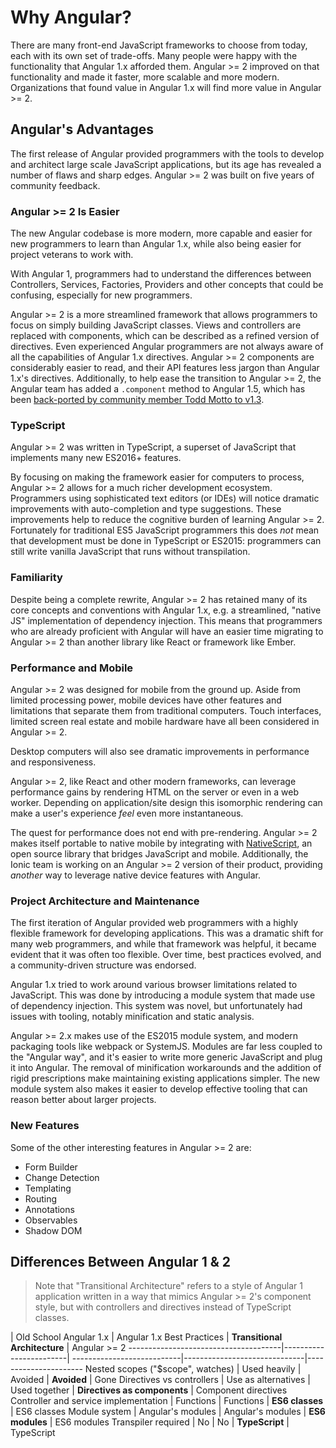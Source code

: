 # Why Angular?

There are many front-end JavaScript frameworks to choose from today, each with its own set of trade-offs.
Many people were happy with the functionality that Angular 1.x afforded them.
Angular >= 2 improved on that functionality and made it faster, more scalable and more modern.
Organizations that found value in Angular 1.x will find more value in Angular >= 2.

## Angular's Advantages

The first release of Angular provided programmers with the tools to develop and architect large scale JavaScript applications, but its age has revealed a number of flaws and sharp edges.
Angular >= 2 was built on five years of community feedback.

### Angular >= 2 Is Easier

The new Angular codebase is more modern, more capable and easier for new programmers to learn than Angular 1.x,
while also being easier for project veterans to work with.

With Angular 1, programmers had to understand the differences between Controllers, Services, Factories, Providers and other concepts that could be confusing, especially for new programmers.

Angular >= 2 is a more streamlined framework that allows programmers to focus on simply building JavaScript classes.
Views and controllers are replaced with components, which can be described as a refined version of directives.
Even experienced Angular programmers are not always aware of all the capabilities of Angular 1.x directives.
Angular >= 2 components are considerably easier to read, and their API features less jargon than Angular 1.x's directives.
Additionally, to help ease the transition to Angular >= 2, the Angular team has added a `.component` method to Angular 1.5, which has been [back-ported by community member Todd Motto to v1.3](https://toddmotto.com/angular-component-method-back-ported-to-1.3/).

### TypeScript

Angular >= 2 was written in TypeScript, a superset of JavaScript that implements many new ES2016+ features.

By focusing on making the framework easier for computers to process, Angular >= 2 allows for a much richer development ecosystem.
Programmers using sophisticated text editors (or IDEs) will notice dramatic improvements with auto-completion and type suggestions.
These improvements help to reduce the cognitive burden of learning Angular >= 2.
Fortunately for traditional ES5 JavaScript programmers this does *not* mean that development must be done in TypeScript or ES2015: programmers can still write vanilla JavaScript that runs without transpilation.

### Familiarity

Despite being a complete rewrite, Angular >= 2 has retained many of its core concepts and conventions with Angular 1.x,
e.g. a streamlined, "native JS" implementation of dependency injection.
This means that programmers who are already proficient with Angular will have an easier time migrating to Angular >= 2 than another library like React or framework like Ember.

### Performance and Mobile

Angular >= 2 was designed for mobile from the ground up.
Aside from limited processing power, mobile devices have other features and limitations that separate them from traditional computers.
Touch interfaces, limited screen real estate and mobile hardware have all been considered in Angular >= 2.

Desktop computers will also see dramatic improvements in performance and responsiveness.

Angular >= 2, like React and other modern frameworks, can leverage performance gains by rendering HTML on the server or even in a web worker.
Depending on application/site design this isomorphic rendering can make a user's experience *feel* even more instantaneous.

The quest for performance does not end with pre-rendering.
Angular >= 2 makes itself portable to native mobile by integrating with [NativeScript](https://www.nativescript.org/), an open source library that bridges JavaScript and mobile.
Additionally, the Ionic team is working on an Angular >= 2 version of their product, providing *another* way to leverage native device features with Angular.

### Project Architecture and Maintenance

The first iteration of Angular provided web programmers with a highly flexible framework for developing applications.
This was a dramatic shift for many web programmers, and while that framework was helpful,
it became evident that it was often too flexible.
Over time, best practices evolved, and a community-driven structure was endorsed.

Angular 1.x tried to work around various browser limitations related to JavaScript.
This was done by introducing a module system that made use of dependency injection. This system was novel, but unfortunately had issues with tooling, notably minification and static analysis.

Angular >= 2.x makes use of the ES2015 module system, and modern packaging tools like webpack or SystemJS.
Modules are far less coupled to the "Angular way", and it's easier to write more generic JavaScript and plug it into Angular.
The removal of minification workarounds and the addition of rigid prescriptions make maintaining existing applications simpler.
The new module system also makes it easier to develop effective tooling that can reason better about larger projects.

### New Features

Some of the other interesting features in Angular >= 2 are:

- Form Builder
- Change Detection
- Templating
- Routing
- Annotations
- Observables
- Shadow DOM

## Differences Between Angular 1 & 2
> Note that "Transitional Architecture" refers to a style of Angular 1 application written in a way that mimics Angular >= 2's component style, but with controllers and directives instead of TypeScript classes.

| Old School Angular 1.x | Angular 1.x Best Practices | **Transitional Architecture**             | Angular >= 2
--------------------------------------|------------------------| ---------------------------|------------------------------|----------------------
Nested scopes ("$scope", watches)     | Used heavily           | Avoided                    | **Avoided**                  | Gone
Directives vs controllers             | Use as alternatives    | Used together              | **Directives as components** | Component directives
Controller and service implementation | Functions              | Functions                  | **ES6 classes**              | ES6 classes
Module system                         | Angular's modules      | Angular's modules          | **ES6 modules**              | ES6 modules
Transpiler required                | No                     | No                         | **TypeScript**               | TypeScript
